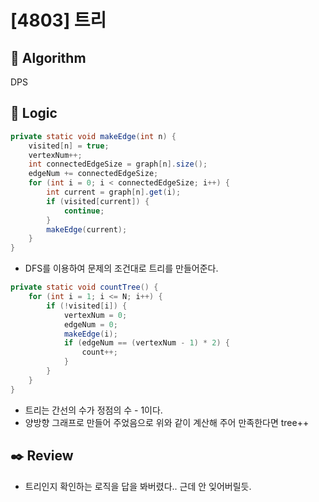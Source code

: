 # [4803] 트리

## :pushpin: **Algorithm**

DPS

## :round_pushpin: **Logic**

```java
private static void makeEdge(int n) {
	visited[n] = true;
	vertexNum++;
	int connectedEdgeSize = graph[n].size();
	edgeNum += connectedEdgeSize;
	for (int i = 0; i < connectedEdgeSize; i++) {
		int current = graph[n].get(i);
		if (visited[current]) {
			continue;
		}
		makeEdge(current);
	}
}
```

- DFS를 이용하여 문제의 조건대로 트리를 만들어준다.

```java
private static void countTree() {
	for (int i = 1; i <= N; i++) {
		if (!visited[i]) {
			vertexNum = 0;
			edgeNum = 0;
			makeEdge(i);
			if (edgeNum == (vertexNum - 1) * 2) {
				count++;
			}
		}
	}
}
```

- 트리는 간선의 수가 정점의 수 - 1이다.
- 양방향 그래프로 만들어 주었음으로 위와 같이 계산해 주어 만족한다면 tree++



## :black_nib: **Review**
 - 트리인지 확인하는 로직을 답을 봐버렸다.. 근데 안 잊어버릴듯.

